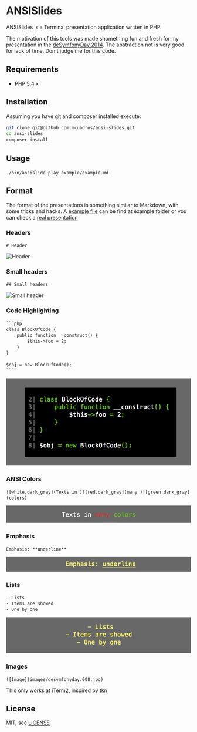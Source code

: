 ANSISlides
==============================

ANSISlides is a Terminal presentation application written in PHP.

The motivation of this tools was made shomething fun and fresh for my presentation in the [deSymfonyDay 2014](http://day.desymfony.com/). The abstraction not is very good for lack of time. Don't judge me for this code.

Requirements
------------

* PHP 5.4.x

Installation
------------

Assuming you have git and composer installed execute:

```sh
git clone git@github.com:mcuadros/ansi-slides.git
cd ansi-slides
composer install
```

Usage
-----

```./bin/ansislide play example/example.md```


Format
------

The format of the presentations is something similar to Markdown, with some tricks and hacks. A [example file](https://raw.githubusercontent.com/mcuadros/ansi-slides/master/example/example.md) can be find at example folder or you can check a [real presentation](https://raw.githubusercontent.com/mcuadros/presentations/master/deSymfonyDay_2014/hhvm.md)

### Headers
```
# Header
```

![Header](example/images/header.png)

### Small headers
```
## Small headers
```

![Small header](example/images/small_header.png)

### Code Highlighting
<pre lang="no-highlight"><code>```php
class BlockOfCode {
    public function __construct() {
        $this->foo = 2;
    }
}

$obj = new BlockOfCode();
```
</code></pre>

![Blockcode](example/images/blockcode.png)

### ANSI Colors
```
![white,dark_gray](Texts in )![red,dark_gray](many )![green,dark_gray](colors)
```

![Colors](example/images/colors.png)

### Emphasis
```
Emphasis: **underline**
```

![Colors](example/images/emphasis.png)

### Lists
```
- Lists
- Items are showed
- One by one
```

![Colors](example/images/list.png)

### Images
```
![Image](images/desymfonyday.008.jpg)
```

This only works at [iTerm2](http://www.iterm2.com/#/section/home), inspired by [tkn](https://github.com/fxn/tkn)

License
-------

MIT, see [LICENSE](LICENSE)
